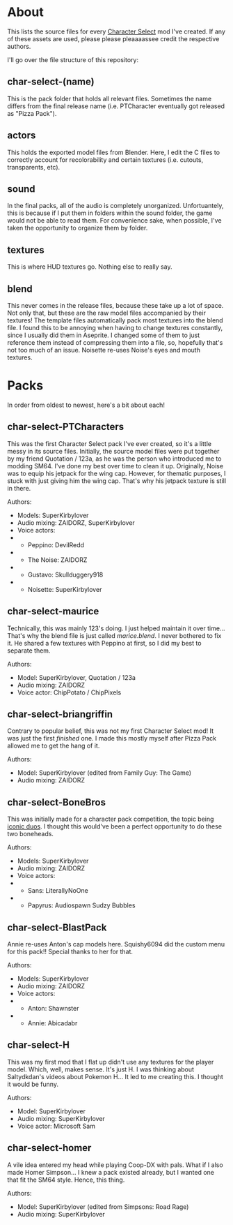 # About
This lists the source files for every [Character Select](https://github.com/Squishy6094/character-select-coop) mod I've created. If any of these assets are used, please please pleaaaassee credit the respective authors.

I'll go over the file structure of this repository:
## char-select-(name)
This is the pack folder that holds all relevant files. Sometimes the name differs from the final release name (i.e. PTCharacter eventually got released as "Pizza Pack").
## actors
This holds the exported model files from Blender. Here, I edit the C files to correctly account for recolorability and certain textures (i.e. cutouts, transparents, etc).
## sound
In the final packs, all of the audio is completely unorganized. Unfortuantely, this is because if I put them in folders within the sound folder, the game would not be able to read them. For convenience sake, when possible, I've taken the opportunity to organize them by folder.
## textures
This is where HUD textures go. Nothing else to really say.
## blend
This never comes in the release files, because these take up a lot of space. Not only that, but these are the raw model files accompanied by their textures!
The template files automatically pack most textures into the blend file. I found this to be annoying when having to change textures constantly, since I usually did them in Aseprite. I changed some of them to just reference them instead of compressing them into a file, so, hopefully that's not too much of an issue.
Noisette re-uses Noise's eyes and mouth textures.

# Packs
In order from oldest to newest, here's a bit about each!
## char-select-PTCharacters
This was the first Character Select pack I've ever created, so it's a little messy in its source files. Initially, the source model files were put together by my friend Quotation / 123a, as he was the person who introduced me to modding SM64. I've done my best over time to clean it up.
Originally, Noise was to equip his jetpack for the wing cap. However, for thematic purposes, I stuck with just giving him the wing cap. That's why his jetpack texture is still in there.

Authors:
- Models: SuperKirbylover
- Audio mixing: ZAIDORZ, SuperKirbylover
- Voice actors:
- - Peppino: DevilRedd
- - The Noise: ZAIDORZ
- - Gustavo: Skullduggery918
- - Noisette: SuperKirbylover

## char-select-maurice
Technically, this was mainly 123's doing. I just helped maintain it over time... That's why the blend file is just called *marice.blend*. I never bothered to fix it.
He shared a few textures with Peppino at first, so I did my best to separate them.

Authors:
- Model: SuperKirbylover, Quotation / 123a
- Audio mixing: ZAIDORZ
- Voice actor: ChipPotato / ChipPixels

## char-select-briangriffin
Contrary to popular belief, this was not my first Character Select mod! It was just the first *finished* one. I made this mostly myself after Pizza Pack allowed me to get the hang of it.

Authors:
- Model: SuperKirbylover (edited from Family Guy: The Game)
- Audio mixing: ZAIDORZ

## char-select-BoneBros
This was initially made for a character pack competition, the topic being [iconic duos](https://mods.sm64coopdx.com/threads/character-select-pack-competition-iconic-duo.588/). I thought this would've been a perfect opportunity to do these two boneheads.

Authors:
- Models: SuperKirbylover
- Audio mixing: ZAIDORZ
- Voice actors:
- - Sans: LiterallyNoOne
- - Papyrus: Audiospawn Sudzy Bubbles

## char-select-BlastPack
Annie re-uses Anton's cap models here.
Squishy6094 did the custom menu for this pack!! Special thanks to her for that.

Authors:
- Models: SuperKirbylover
- Audio mixing: ZAIDORZ
- Voice actors:
- - Anton: Shawnster
- - Annie: Abicadabr

## char-select-H
This was my first mod that I flat up didn't use any textures for the player model. Which, well, makes sense. It's just H.
I was thinking about Saltydkdan's videos about Pokemon H... It led to me creating this. I thought it would be funny.

Authors:
- Model: SuperKirbylover
- Audio mixing: SuperKirbylover
- Voice actor: Microsoft Sam

## char-select-homer
A vile idea entered my head while playing Coop-DX with pals. What if I also made Homer Simpson... I knew a pack existed already, but I wanted one that fit the SM64 style. Hence, this thing.

Authors:
- Model: SuperKirbylover (edited from Simpsons: Road Rage)
- Audio mixing: SuperKirbylover
